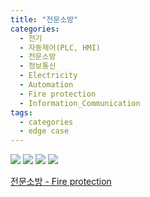 ```yaml
---
title: "전문소방"
categories:
  - 전기
  - 자동제어(PLC, HMI)
  - 전문소방
  - 정보통신
  - Electricity
  - Automation
  - Fire protection
  - Information_Communication
tags:
  - categories
  - edge case
---
```


<img src="https://seastory.github.io/YYtech/assets/images/C_00.jpg">

<img src="https://seastory.github.io/YYtech/assets/images/C_01.jpg">

<img src="https://seastory.github.io/YYtech/assets/images/C_02.jpg">

<img src="https://seastory.github.io/YYtech/assets/images/C_03.jpg">

<a href="https://blog.naver.com/PostList.nhn?blogId=seastory9&from=postList&categoryNo=195"> 전문소방 - Fire protection
